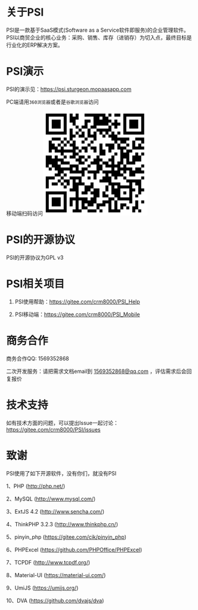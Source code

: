 # 关于PSI

PSI是一款基于SaaS模式(Software as a Service软件即服务)的企业管理软件。PSI以商贸企业的核心业务：采购、销售、库存（进销存）为切入点，最终目标是行业化的ERP解决方案。

# PSI演示

PSI的演示见：<a target="_blank" href="https://psi.sturgeon.mopaasapp.com">https://psi.sturgeon.mopaasapp.com</a>

PC端请用`360浏览器`或者是`谷歌浏览器`访问
 
移动端扫码访问![移动端扫码访问](PSI_Mobile_URL.png)

# PSI的开源协议

PSI的开源协议为GPL v3


# PSI相关项目


1. PSI使用帮助：https://gitee.com/crm8000/PSI_Help

2. PSI移动端：https://gitee.com/crm8000/PSI_Mobile

# 商务合作

商务合作QQ: 1569352868

二次开发服务：请把需求文档email到 1569352868@qq.com ，评估需求后会回复报价

# 技术支持

如有技术方面的问题，可以提出Issue一起讨论：https://gitee.com/crm8000/PSI/issues

# 致谢

PSI使用了如下开源软件，没有你们，就没有PSI
 
1、PHP (http://php.net/)

2、MySQL (http://www.mysql.com/)

3、ExtJS 4.2 (http://www.sencha.com/)

4、ThinkPHP 3.2.3 (http://www.thinkphp.cn/)

5、pinyin_php (https://gitee.com/cik/pinyin_php)

6、PHPExcel (https://github.com/PHPOffice/PHPExcel)

7、TCPDF (http://www.tcpdf.org/)

8、Material-UI (https://material-ui.com/)

9、UmiJS (https://umijs.org/)

10、DVA (https://github.com/dvajs/dva)
